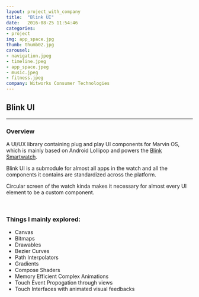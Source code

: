 ```yaml
---
layout: project_with_company
title:  "Blink UI"
date:   2016-08-25 11:54:46
categories:
- project
img: app_space.jpg
thumb: thumb02.jpg
carousel:
- navigation.jpeg
- timeline.jpeg
- app_space.jpeg
- music.jpeg
- fitness.jpeg
company: Witworks Consumer Technologies
---
```

## Blink UI
------------

### Overview
A UI/UX library containing plug and play UI components for Marvin OS, which is mainly based on Android Lollipop and powers the [Blink Smartwatch](https://blink.watch).

Blink UI is a submodule for almost all apps in the watch and all the components it contains are standardized across the platform.

Circular screen of the watch kinda makes it necessary for almost every UI element to be a custom component.

<br>

### Things I mainly explored:
* Canvas
* Bitmaps
* Drawables
* Bezier Curves
* Path Interpolators
* Gradients
* Compose Shaders
* Memory Efficient Complex Animations
* Touch Event Propogation through views
* Touch Interfaces with animated visual feedbacks
